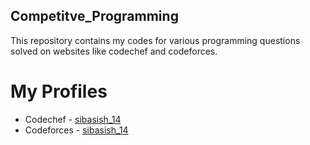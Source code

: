 ## Competitve_Programming
This repository contains my codes for various programming questions solved on websites like codechef and codeforces.

# My Profiles
* Codechef - [sibasish_14](https://www.codechef.com/users/sibasish_14)
* Codeforces - [sibasish_14](codeforces.com/profile/sibasish_14)
